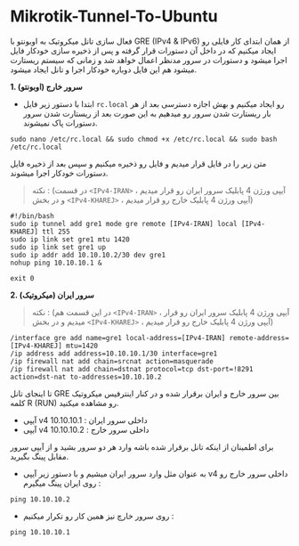 # Mikrotik-Tunnel-To-Ubuntu
فعال سازی تانل میکروتیک به اوبونتو با GRE (IPv4 &amp; IPv6)
از همان ابتدای کار فایلی رو ایجاد میکنیم که در داخل آن دستورات قرار گرفته و پس از ذخیره سازی خودکار فایل اجرا میشود و دستورات در سرور مدنظر اعمال خواهد شد و زمانی که سیستم ریستارت میشود هم این فایل دوباره خودکار اجرا و تانل ایجاد میشود.

**1. سرور خارج (اوبونتو)**
- ابتدا با دستور زیر فایل `rc.local` رو ایجاد میکنیم و بهش اجازه دسترسی بعد از هر بار ریستارت شدن سرور رو میدهیم به این صورت بعد از ریستارت شدن سرور دستورات پاک نمیشوند.
```shell
sudo nano /etc/rc.local && sudo chmod +x /etc/rc.local && sudo bash /etc/rc.local
```
متن زیر را در فایل قرار میدیم و فایل رو ذخیره میکنیم و سپس بعد از ذخیره فایل دستورات خودکار اجرا میشوند.
>نکته : (در قسمت `<IPv4-IRAN>` ، آیپی ورژن 4 پابلیک سرور ایران رو قرار میدیم و در بخش `<IPv4-KHAREJ>` ، آیپی ورژن 4 پابلیک خارج رو قرار میدیم)
```shell
#!/bin/bash
sudo ip tunnel add gre1 mode gre remote [IPv4-IRAN] local [IPv4-KHAREJ] ttl 255
sudo ip link set gre1 mtu 1420
sudo ip link set gre1 up
sudo ip addr add 10.10.10.2/30 dev gre1
nohup ping 10.10.10.1 &

exit 0
```
**2. سرور ایران (میکروتیک)**
>نکته : (در این قسمت هم `<IPv4-IRAN>` ، آیپی ورژن 4 پابلیک سرور ایران رو قرار میدیم و در بخش `<IPv4-KHAREJ>` ، آیپی ورژن 4 پابلیک خارج رو قرار میدیم)

```shell
/interface gre add name=gre1 local-address=[IPv4-IRAN] remote-address=[IPv4-KHAREJ] mtu=1420
/ip address add address=10.10.10.1/30 interface=gre1
/ip firewall nat add chain=srcnat action=masquerade
/ip firewall nat add chain=dstnat protocol=tcp dst-port=!8291 action=dst-nat to-addresses=10.10.10.2
```
تا اینجای تانل GRE بین سرور خارج و ایران برقرار شده و در کنار اینترفیس میکروتیک کلمه R (RUN) رو مشاهده میکنید.

 - آیپی v4 داخلی سرور ایران : 10.10.10.1
 - آیپی v4 داخلی سرور خارج : 10.10.10.2

برای اطمینان از اینکه تانل برقرار شده باشه وارد هر دو سرور بشید و از آیپی سرور مقابل پینگ بگیرید.
- به عنوان مثل وارد سرور ایران میشیم و با دستور زیر آیپی v4 داخلی سرور خارج رو روی ایران پینگ میگیرم : 
```shell
ping 10.10.10.2
```
- روی سرور خارچ نیز همین کار رو تکرار میکنیم :
```shell
ping 10.10.10.1
```
